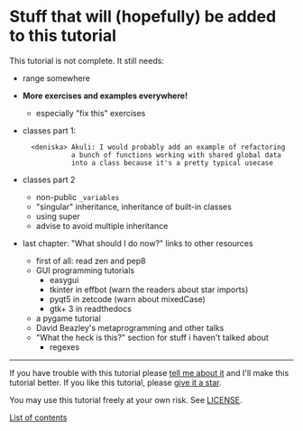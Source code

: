 # Stuff that will (hopefully) be added to this tutorial

This tutorial is not complete. It still needs:

- range somewhere
- **More exercises and examples everywhere!**
    - especially "fix this" exercises
- classes part 1:

        <deniska> Akuli: I would probably add an example of refactoring
                  a bunch of functions working with shared global data
                  into a class because it's a pretty typical usecase

- classes part 2
    - non-public `_variables`
    - "singular" inheritance, inheritance of built-in classes
    - using super
    - advise to avoid multiple inheritance
- last chapter: "What should I do now?" links to other resources
    - first of all: read zen and pep8
    - GUI programming tutorials
        - easygui
        - tkinter in effbot (warn the readers about star imports)
        - pyqt5 in zetcode (warn about mixedCase)
        - gtk+ 3 in readthedocs
    - a pygame tutorial
    - David Beazley's metaprogramming and other talks
    - "What the heck is this?" section for stuff i haven't talked about
        - regexes

***

If you have trouble with this tutorial please [tell me about
it](./contact-me.md) and I'll make this tutorial better. If you
like this tutorial, please [give it a
star](./README.md#how-can-i-thank-you-for-writing-and-sharing-this-tutorial).

You may use this tutorial freely at your own risk. See
[LICENSE](./LICENSE).

[List of contents](./README.md#list-of-contents)
